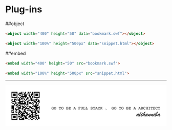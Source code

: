 # Plug-ins



##object
```html
<object width="400" height="50" data="bookmark.swf"></object>
```

```html
<object width="100%" height="500px" data="snippet.html"></object>
```


##embed
```html
<embed width="400" height="50" src="bookmark.swf">
```

```html
<embed width="100%" height="500px" src="snippet.html">
```



---

![](alihanniba.png)
